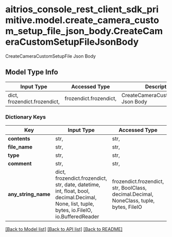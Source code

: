 # aitrios_console_rest_client_sdk_primitive.model.create_camera_custom_setup_file_json_body.CreateCameraCustomSetupFileJsonBody

CreateCameraCustomSetupFile Json Body

## Model Type Info
Input Type | Accessed Type | Description | Notes
------------ | ------------- | ------------- | -------------
dict, frozendict.frozendict,  | frozendict.frozendict,  | CreateCameraCustomSetupFile Json Body | 

### Dictionary Keys
Key | Input Type | Accessed Type | Description | Notes
------------ | ------------- | ------------- | ------------- | -------------
**contents** | str,  | str,  | Contents | 
**file_name** | str,  | str,  | File Name | 
**type** | str,  | str,  | Type | [optional] 
**comment** | str,  | str,  | Comment | [optional] 
**any_string_name** | dict, frozendict.frozendict, str, date, datetime, int, float, bool, decimal.Decimal, None, list, tuple, bytes, io.FileIO, io.BufferedReader | frozendict.frozendict, str, BoolClass, decimal.Decimal, NoneClass, tuple, bytes, FileIO | any string name can be used but the value must be the correct type | [optional]

[[Back to Model list]](../../README.md#documentation-for-models) [[Back to API list]](../../README.md#documentation-for-api-endpoints) [[Back to README]](../../README.md)

